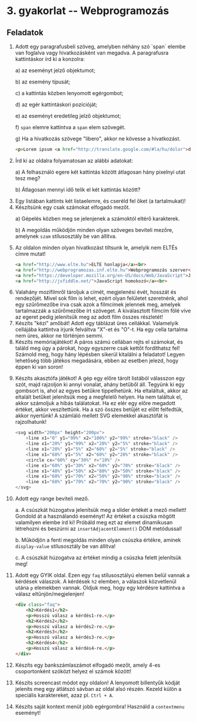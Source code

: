 <style type="text/css">
main img {
    max-width: 100%;
}
main ul p, main ol p {
  display: block;
}
</style>

# 3. gyakorlat -- Webprogramozás

## Feladatok

1. <!-- Alapok --> Adott egy paragrafusbeli szöveg, amelyben néhány szó `span` elembe van foglalva vagy hivatkozásként van megadva. A paragrafusra kattintáskor írd ki a konzolra:

    a) az eseményt jelző objektumot;

    b) az esemény típusát;

    c) a kattintás közben lenyomott egérgombot;

    d) az egér kattintáskori pozícióját;

    e) az eseményt eredetileg jelző objektumot;

    f) `span` elemre kattintva a `span` elem szövegét.

    g) Ha a hivatkozás szövege "libero", akkor ne kövesse a hivatkozást.

    ```html
    <p>Lorem ipsum <a href="http://translate.google.com/#la/hu/dolor">dolor</a> sit amet, <span>consectetur</span> adipiscing elit. <span>Proin ut faucibus justo.</span> Nullam vulputate iaculis blandit. Sed at placerat mi. Cras volutpat, urna sed accumsan dapibus, <a href="http://www.libero.hu">libero</a> massa cursus felis, eget consectetur libero orci ut sem. Fusce id mollis nibh. In vulputate et turpis eu semper. Sed pharetra tincidunt velit. Fusce pharetra eros vitae placerat luctus. <span>Fusce cursus ultrices tellus et lobortis.</span></p>
    ```
    
2. <!-- Eseményobjektum tulajdonságai --> Írd ki az oldalra folyamatosan az alábbi adatokat:
    
    a) A felhasználó egere két kattintás között átlagosan hány pixelnyi utat tesz meg?

    b) Átlagosan mennyi idő telik el két kattintás között? 

3. <!-- Eseményobjektum tulajdonságai --> Egy listában kattints két listaelemre, és cseréld fel őket (a tartalmukat)!

4. <!-- Alapértelmezett esemény letiltása --> Készítsünk egy csak számokat elfogadó mezőt. 
    
    a) Gépelés közben meg se jelenjenek a számoktól eltérő karakterek.
    
    b) A megoldás működjön minden olyan szöveges beviteli mezőre, amelynek `szam` stílusosztály be van állítva.

5. <!-- Alapértelmezett esemény letiltása --> Az oldalon minden olyan hivatkozást tiltsunk le, amelyik nem ELTÉs címre mutat!
    
    ~~~html
    <a href="http://www.elte.hu">ELTE honlapja</a><br>
    <a href="http://webprogramozas.inf.elte.hu">Webprogramozás szerver</a><br>
    <a href="https://developer.mozilla.org/en-US/docs/Web/JavaScript">JavaScript referencia</a><br>
    <a href="http://jsfiddle.net/">JavaScript homokozó</a><br>
    ~~~

6. <!-- Delegálás -->Valahány mozifilmről tároljuk a címét, megjelenési évét, hosszát és rendezőjét. Mivel sok film is lehet, ezért olyan felületet szeretnénk, ahol egy szűrőmezőbe írva csak azok a filmcímek jelennek meg, amelyek tartalmazzák a szűrőmezőbe írt szöveget. A kiválasztott filmcím fölé víve az egeret pedig jelenítsük meg az adott film összes részletét!

7. <!-- Delegálás -->Készíts "kézi" amőbát! Adott egy táblázat üres cellákkal. Valamelyik cellájába kattintva írjunk felváltva "X"-et és "O"-t. Ha egy cella tartalma nem üres, akkor ne történjen semmi.

8. <!-- Delegálás -->Készíts memóriajátékot! A páros számú cellában rejts el számokat, és találd meg úgy a párokat, hogy egyszerre csak kettőt fordíthatsz fel! Számold meg, hogy hány lépésben sikerül kitalálni a feladatot! Legyen lehetőség több játékos megadására, ebben az esetben jelezd, hogy éppen ki van soron!

9. Készíts akasztófa játékot! A gép egy előre tárolt listából válasszon egy szót, majd rajzoljon ki annyi vonalat, ahány betűből áll. Tegyünk ki egy gombsort is, ahol az egyes betűkre tippelhetünk. Ha eltaláltuk, akkor az eltalált betűket jelenítsük meg a megfelelő helyen. Ha nem találtuk el, akkor számoljuk a hibás találatokat. Ha ez elér egy előre megadott értéket, akkor veszítettünk. Ha a szó összes betűjét ez előtt felfedtük, akkor nyertünk! A számláló mellett SVG elemekkel akasztófát is rajzolhatunk!

    ```js
    <svg width="200px" height="200px">
        <line x1="0" y1="99%" x2="100%" y2="99%" stroke="black" />
        <line x1="20%" y1="99%" x2="20%" y2="5%" stroke="black" />
        <line x1="20%" y1="5%" x2="60%" y2="5%" stroke="black" />
        <line x1="60%" y1="5%" x2="60%" y2="20%" stroke="black" />
        <circle cx="60%" cy="30%" r="10%" />
        <line x1="60%" y1="30%" x2="60%" y2="70%" stroke="black" />
        <line x1="40%" y1="50%" x2="80%" y2="50%" stroke="black" />
        <line x1="60%" y1="70%" x2="50%" y2="90%" stroke="black" />
        <line x1="60%" y1="70%" x2="70%" y2="90%" stroke="black" />
    </svg>
    ```

10. Adott egy range beviteli mező.

    a. A csúszkát húzogatva jelenítsük meg a slider értékét a mező mellett! Gondold át a használandó eseményt! Az értéket a csúszka mögött valamilyen elembe írd ki! Próbáld meg ezt az elemet dinamikusan létrehozni és beszúrni az `insertAdjacentElement()` DOM metódussal!

    b. Működjön a fenti megoldás minden olyan csúszka értékre, aminek `display-value` stílusosztály be van állítva!

    c. A csúszkát húzogatva az értéket mindig a csúszka felett jelenítsük meg!

11. Adott egy GYIK oldal. Ezen egy `faq` stílusosztályú elemen belül vannak a kérdések válaszok. A kérdések `h2` elemben, a válaszok közvetlenül utána `p` elemekben vannak. Oldjuk meg, hogy egy kérdésre kattintva a válasz eltűnjön/megjelenjen!

    ```html
    <div class="faq">
        <h2>Kérdés1</h2>
        <p>Hosszú válasz a kérdés1-re.</p>
        <h2>Kérdés2</h2>
        <p>Hosszú válasz a kérdés2-re.</p>
        <h2>Kérdés3</h2>
        <p>Hosszú válasz a kérdés3-re.</p>
        <h2>Kérdés4</h2>
        <p>Hosszú válasz a kérdés4-re.</p>
    </div>
    ```

12. Készíts egy bankszámlaszámot elfogadó mezőt, amely 4-es csoportonként szóközt helyez el számok között!

13. Készíts screencast módot egy oldalon! A lenyomott billentyűk kódját jeleníts meg egy átlátszó sávban az oldal alsó részén. Kezeld külön a speciális karaktereket, azaz pl. `Ctrl + A`.

14. Készíts saját kontext menüt jobb egérgombra! Használd a `contextmenu` eseményt!
